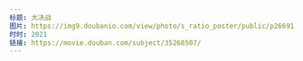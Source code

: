 ```yaml
---
标题: 大决战
图片: https://img9.doubanio.com/view/photo/s_ratio_poster/public/p2669170165.jpg
时时: 2021
链接: https://movie.douban.com/subject/35268507/
---
```

